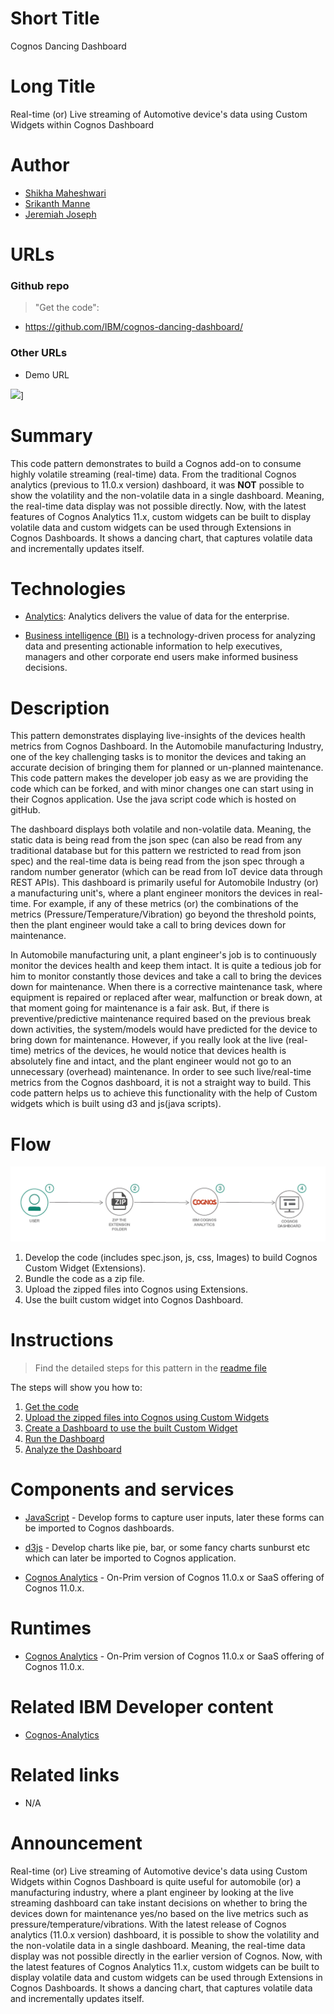 # Short Title

Cognos Dancing Dashboard



# Long Title

Real-time (or) Live streaming of Automotive device's data using Custom Widgets within Cognos Dashboard



# Author


* [Shikha Maheshwari](https://www.linkedin.com/in/shikha-maheshwari) 
* [Srikanth Manne](https://www.linkedin.com/in/srikanth-manne-3a3577b7/) 
* [Jeremiah Joseph](https://www.linkedin.com/in/jeremiah-joseph-8a954a1/)


# URLs

### Github repo

> "Get the code": 
* https://github.com/IBM/cognos-dancing-dashboard/

### Other URLs

* Demo URL

[![](http://img.youtube.com/vi/234fz-UwPKY/0.jpg)](https://youtu.be/234fz-UwPKY)]

# Summary

This code pattern demonstrates to build a Cognos add-on to consume highly volatile streaming (real-time) data. From the traditional Cognos analytics (previous to 11.0.x version) dashboard, it was **NOT** possible to show the volatility and the non-volatile data in a single dashboard. Meaning, the real-time data display was not possible directly. Now, with the latest features of Cognos Analytics 11.x, custom widgets can be built to display volatile data and custom widgets can be used through Extensions in Cognos Dashboards. It shows a dancing chart, that captures volatile data and incrementally updates itself. 


# Technologies

* [Analytics](https://developer.ibm.com/code/technologies/analytics/): Analytics delivers the value of data for the enterprise.

* [Business intelligence (BI)](https://www.gartner.com/it-glossary/business-intelligence-bi/) is a technology-driven process for analyzing data and presenting actionable information to help executives, managers and other corporate end users make informed business decisions.



# Description

This pattern demonstrates displaying live-insights of the devices health metrics from Cognos Dashboard. In the Automobile manufacturing Industry, one of the key challenging tasks is to monitor the devices and taking an accurate decision of bringing them for planned or un-planned maintenance.
This code pattern makes the developer job easy as we are providing the code which can be forked, and with minor changes one can start using in their Cognos application. Use the java script code which is hosted on gitHub. 

The dashboard displays both volatile and non-volatile data. Meaning, the static data is being read from the json spec (can also be read from any traditional database but for this pattern we restricted to read from json spec) and the real-time data is being read from the json spec through a random number generator (which can be read from IoT device data through REST APIs). This dashboard is primarily useful for Automobile Industry (or) a manufacturing unit's, where a plant engineer monitors the devices in real-time. For example, if any of these metrics (or) the combinations of the metrics (Pressure/Temperature/Vibration) go beyond the threshold points, then the plant engineer would take a call to bring devices down for maintenance.

In Automobile manufacturing unit, a plant engineer's job is to continuously monitor the devices health and keep them intact. It is quite a tedious job for him to monitor constantly those devices and take a call to bring the devices down for maintenance. When there is a corrective maintenance task, where equipment is repaired or replaced after wear, malfunction or break down, at that moment going for maintenance is a fair ask. But, if there is preventive/predictive maintenance required based on the previous break down activities, the system/models would have predicted for the device to bring down for maintenance. However, if you really look at the live (real-time) metrics of the devices, he would notice that devices health is absolutely fine and intact, and the plant engineer would not go to an unnecessary (overhead) maintenance. In order to see such live/real-time metrics from the Cognos dashboard, it is not a straight way to build. This code pattern helps us to achieve this functionality with the help of Custom widgets which is built using d3 and js(java scripts).


# Flow

![CDB_Cognos](https://github.com/IBM/cognos-dancing-dashboard/blob/master/images/DD_Flow.jpg)

1. Develop the code (includes spec.json, js, css, Images) to build Cognos Custom Widget (Extensions).
2. Bundle the code as a zip file.
3. Upload the zipped files into Cognos using Extensions.
4. Use the built custom widget into Cognos Dashboard.
 
# Instructions

> Find the detailed steps for this pattern in the [readme file](https://github.com/IBM/cognos-dancing-dashboard/blob/master/README.md) 

The steps will show you how to:

1. [Get the code](#1-get-the-code)
2. [Upload the zipped files into Cognos using Custom Widgets](#2-upload-the-zipped-files-into-cognos-using-custom-widgets)
3. [Create a Dashboard to use the built Custom Widget](#3-create-a-dashboard-to-use-the-built-custom-widget)
4. [Run the Dashboard](#4-run-the-dashboard)
5. [Analyze the Dashboard](#5-analyze-the-dashboard)


# Components and services

* [JavaScript](https://www.w3schools.com/js/) - Develop forms to capture user inputs, later these forms can be imported to Cognos dashboards.

* [d3js](https://d3js.org/) - Develop charts like pie, bar, or some fancy charts sunburst etc which can later be imported to Cognos application.

* [Cognos Analytics](https://public.dhe.ibm.com/software/data/sw-library/analytics/smart-papers/cognos-analytics/) - On-Prim version of Cognos 11.0.x or SaaS offering of Cognos 11.0.x.


# Runtimes

* [Cognos Analytics](https://public.dhe.ibm.com/software/data/sw-library/analytics/smart-papers/cognos-analytics/) - On-Prim version of Cognos 11.0.x or SaaS offering of Cognos 11.0.x.


# Related IBM Developer content

* [Cognos-Analytics](https://www.ibm.com/communities/analytics/cognos-analytics-blog/video-an-overview-of-cognos-analytics/)


# Related links

* N/A

# Announcement

Real-time (or) Live streaming of Automotive device's data using Custom Widgets within Cognos Dashboard is quite useful for automobile (or) a manufacturing industry, where a plant engineer by looking at the live streaming dashboard can take instant decisions on whether to bring the devices down for maintenance yes/no based on the live metrics such as pressure/temperature/vibrations. With the latest release of Cognos analytics (11.0.x version) dashboard, it is possible to show the volatility and the non-volatile data in a single dashboard. Meaning, the real-time data display was not possible directly in the earlier version of Cognos. Now, with the latest features of Cognos Analytics 11.x, custom widgets can be built to display volatile data and custom widgets can be used through Extensions in Cognos Dashboards. It shows a dancing chart, that captures volatile data and incrementally updates itself. 

